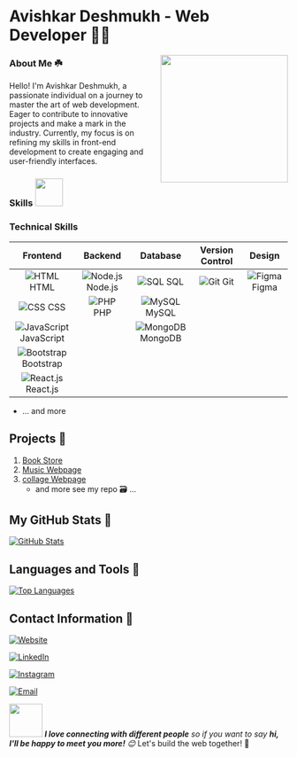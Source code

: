 # Avishkar Deshmukh - Web Developer 👨‍💻

<img align='right' src="https://media.giphy.com/media/M9gbBd9nbDrOTu1Mqx/giphy.gif" width="230">

### About Me ☘️
Hello! I'm Avishkar Deshmukh, a passionate individual on a journey to master the art of web development. Eager to contribute to innovative projects and make a mark in the industry. Currently, my focus is on refining my skills in front-end development to create engaging and user-friendly interfaces.

### Skills  <img src="https://media.giphy.com/media/12oufCB0MyZ1Go/giphy.gif" width="50">

### Technical Skills

| Frontend | Backend | Database | Version Control | Design |
|:--------:|:-------:|:--------:|:---------------:|:---------------:|
| ![HTML](https://img.icons8.com/color/48/000000/html-5.png) HTML | ![Node.js](https://img.icons8.com/color/48/000000/nodejs.png) Node.js | ![SQL](https://img.icons8.com/ios-filled/50/000000/sql.png) SQL | ![Git](https://img.icons8.com/color/48/000000/git.png) Git |  ![Figma](https://img.icons8.com/color/48/000000/figma.png) Figma | 
| ![CSS](https://img.icons8.com/color/48/000000/css3.png) CSS | ![PHP](https://img.icons8.com/color/48/000000/php.png) PHP | ![MySQL](https://img.icons8.com/color/48/000000/mysql.png) MySQL | |
| ![JavaScript](https://img.icons8.com/color/48/000000/javascript.png) JavaScript | |![MongoDB](https://img.icons8.com/?size=50&id=bosfpvRzNOG8&format=png&color=000000) MongoDB  | |
| ![Bootstrap](https://img.icons8.com/color/48/000000/bootstrap.png) Bootstrap | | | | | 
| ![React.js](https://img.icons8.com/color/48/000000/react-native.png) React.js | | | |

- ... and more


## Projects 📑
1. [Book Store](https://github.com/davishkar/BOOK-WEBPAGE/)
2. [Music Webpage](https://github.com/davishkar/MUSIC-WEBPAGE)
3. [collage Webpage](https://davishkar.github.io/COLLAGE-WEBPAGE/)
   - and more see my repo 🗃️ ...

## My GitHub Stats 🎯
[![GitHub Stats](https://github-readme-stats.vercel.app/api?username=davishkar&show_icons=true&hide=contribs,prs&count_private=true&theme=radical)](https://github.com/davishkar)

## Languages and Tools 📍
[![Top Languages](https://github-readme-stats.vercel.app/api/top-langs/?username=davishkar&layout=compact&theme=radical)](https://github.com/davishkar)

## Contact Information 📧
 <p align="center">

<a href="https://linktr.ee/avishkardeshmukh"><img alt="Website" src="https://img.shields.io/badge/Avishkar Deshmukh-black?style=flat-square&logo=google-chrome"></a>

<a href="https://www.linkedin.com/in/avishkar-deshmukh/"><img alt="LinkedIn" src="https://img.shields.io/badge/LinkedIn-Avishkar Deshmukh-blue?style=flat-square&logo=linkedin"></a>

<a href="https://www.instagram.com/avishkar_0.1/"><img alt="Instagram" src="https://img.shields.io/badge/Instagram-avishkar_0.1-black?style=flat-square&logo=instagram"></a>

<a href="mailto:deshmukhavishkar2@gmail.com"><img alt="Email" src="https://img.shields.io/badge/Email-deshmukhavishkar2@gmail.com-blue?style=flat-square&logo=gmail"></a>

</p>

<img src="https://media.giphy.com/media/LnQjpWaON8nhr21vNW/giphy.gif" width="60"> <em><b>I love connecting with different people</b> so if you want to say <b>hi, I'll be happy to meet you more!</b> 😊</em>
Let's build the web together! 🚀
